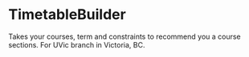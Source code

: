 # TimetableBuilder
Takes your courses, term and constraints to recommend you a course sections.
For UVic branch in Victoria, BC.
